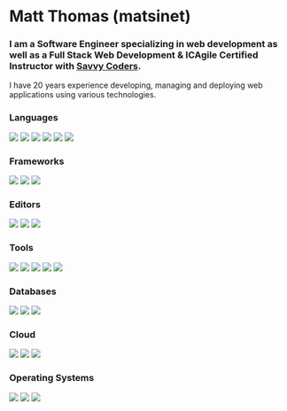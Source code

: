 # Matt Thomas (matsinet)

### I am a Software Engineer specializing in web development as well as a Full Stack Web Development & ICAgile Certified Instructor with [Savvy Coders](https://www.savvycoders.com).

I have 20 years experience developing, managing  and deploying web applications using various technologies.

### Languages
![](https://img.shields.io/badge/JavaScript-35495E?style=for-the-badge&logo=javascript)
![](https://img.shields.io/badge/PHP-35495E?style=for-the-badge&logo=php)
![](https://img.shields.io/badge/Python-35495E?style=for-the-badge&logo=python)
![](https://img.shields.io/badge/HTML-35495E?style=for-the-badge&logo=html5)
![](https://img.shields.io/badge/CSS-35495E?&style=for-the-badge&logo=css3)
![](https://img.shields.io/badge/Node.js-35495E?style=for-the-badge&logo=node.js)
![]()
![]()
![]()

### Frameworks
![](https://img.shields.io/badge/Vue.js-35495E?style=for-the-badge&logo=vue.js)
![](https://img.shields.io/badge/Angular-35495E?style=for-the-badge&logo=angular)
![](https://img.shields.io/badge/Express.js-35495E?style=for-the-badge&logo=express)

### Editors
![](https://img.shields.io/badge/Visual_Studio_Code-35495E?style=for-the-badge)
![](https://img.shields.io/badge/PhpStorm-35495E?style=for-the-badge&logo=phpstorm)
![](https://img.shields.io/badge/VIM-35495E?&style=for-the-badge&logo=vim)

### Tools

![](https://img.shields.io/badge/Hyper-35495E?style=for-the-badge&logo=hyper)
![](https://img.shields.io/badge/GIT-35495E?style=for-the-badge&logo=git)
![](https://img.shields.io/badge/Jira-35495E?style=for-the-badge&logo=Jira)
![](https://img.shields.io/badge/Jenkins-35495E?style=for-the-badge&logo=Jenkins)
![](https://img.shields.io/badge/GitHub-35495E?style=for-the-badge&logo=github)

### Databases

![](https://img.shields.io/badge/MongoDB-35495E?style=for-the-badge&logo=mongodb)
![](https://img.shields.io/badge/MySQL-35495E?style=for-the-badge&logo=mysql)
![](https://img.shields.io/badge/SQLite-35495E?style=for-the-badge&logo=sqlite)

### Cloud

![](https://img.shields.io/badge/Render-35495E?style=for-the-badge&logo=render)
![](https://img.shields.io/badge/Netlify-35495E?style=for-the-badge&logo=netlify)
![](https://img.shields.io/badge/Heroku-35495E?style=for-the-badge&logo=heroku)

### Operating Systems

![](https://img.shields.io/badge/Windows-35495E?style=for-the-badge&logo=windows)
![](https://img.shields.io/badge/Linux-35495E?style=for-the-badge&logo=linux)
![](https://img.shields.io/badge/mac%20os-35495E?style=for-the-badge&logo=apple)
